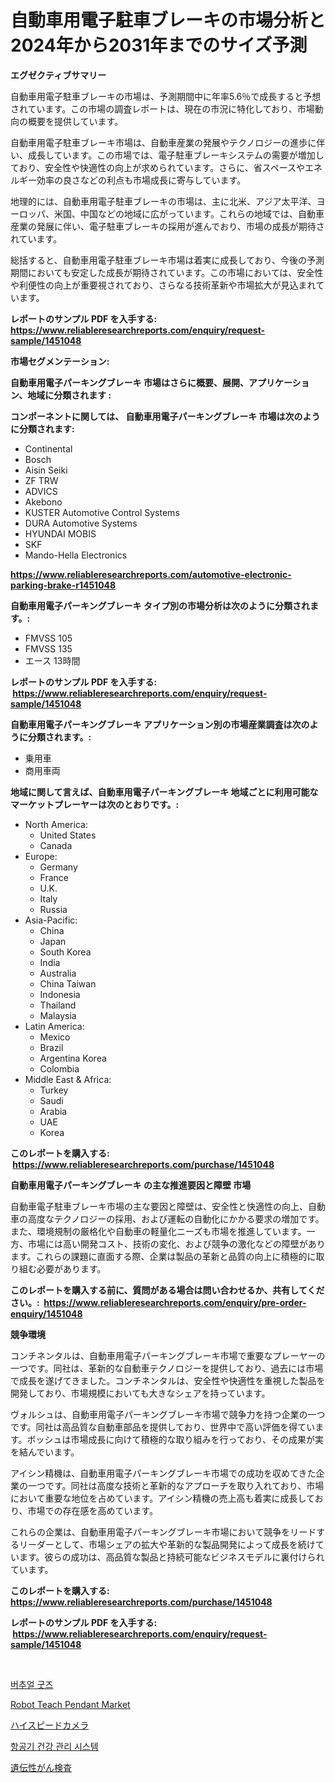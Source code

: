 <p><h1>自動車用電子駐車ブレーキの市場分析と2024年から2031年までのサイズ予測</h1></p><p><strong>エグゼクティブサマリー</strong></p>
<p><p>自動車用電子駐車ブレーキの市場は、予測期間中に年率5.6％で成長すると予想されています。この市場の調査レポートは、現在の市況に特化しており、市場動向の概要を提供しています。</p><p>自動車用電子駐車ブレーキ市場は、自動車産業の発展やテクノロジーの進歩に伴い、成長しています。この市場では、電子駐車ブレーキシステムの需要が増加しており、安全性や快適性の向上が求められています。さらに、省スペースやエネルギー効率の良さなどの利点も市場成長に寄与しています。</p><p>地理的には、自動車用電子駐車ブレーキの市場は、主に北米、アジア太平洋、ヨーロッパ、米国、中国などの地域に広がっています。これらの地域では、自動車産業の発展に伴い、電子駐車ブレーキの採用が進んでおり、市場の成長が期待されています。</p><p>総括すると、自動車用電子駐車ブレーキ市場は着実に成長しており、今後の予測期間においても安定した成長が期待されています。この市場においては、安全性や利便性の向上が重要視されており、さらなる技術革新や市場拡大が見込まれています。</p></p>
<p><strong>レポートのサンプル PDF を入手する: <a href="https://www.reliableresearchreports.com/enquiry/request-sample/1451048">https://www.reliableresearchreports.com/enquiry/request-sample/1451048</a></strong></p>
<p><strong>市場セグメンテーション:</strong></p>
<p><strong> 自動車用電子パーキングブレーキ 市場はさらに概要、展開、アプリケーション、地域に分類されます :</strong></p>
<p><strong>コンポーネントに関しては、 自動車用電子パーキングブレーキ 市場は次のように分類されます: &nbsp;</strong></p>
<p><ul><li>Continental</li><li>Bosch</li><li>Aisin Seiki</li><li>ZF TRW</li><li>ADVICS</li><li>Akebono</li><li>KUSTER Automotive Control Systems</li><li>DURA Automotive Systems</li><li>HYUNDAI MOBIS</li><li>SKF</li><li>Mando-Hella Electronics</li></ul></p>
<p><strong><a href="https://www.reliableresearchreports.com/automotive-electronic-parking-brake-r1451048">https://www.reliableresearchreports.com/automotive-electronic-parking-brake-r1451048</a></strong></p>
<p><strong> 自動車用電子パーキングブレーキ タイプ別の市場分析は次のように分類されます。:</strong></p>
<p><ul><li>FMVSS 105</li><li>FMVSS 135</li><li>エース 13時間</li></ul></p>
<p><strong>レポートのサンプル PDF を入手する: &nbsp;<a href="https://www.reliableresearchreports.com/enquiry/request-sample/1451048">https://www.reliableresearchreports.com/enquiry/request-sample/1451048</a></strong></p>
<p><strong> 自動車用電子パーキングブレーキ アプリケーション別の市場産業調査は次のように分類されます。:</strong></p>
<p><ul><li>乗用車</li><li>商用車両</li></ul></p>
<p><strong>地域に関して言えば、自動車用電子パーキングブレーキ 地域ごとに利用可能なマーケットプレーヤーは次のとおりです。:</strong></p>
<p><ul>
    <li>
        North America:
        <ul>
            <li>United States</li>
            <li>Canada</li>
        </ul>
    </li>
    <li>
        Europe:
        <ul>
            <li>Germany</li>
            <li>France</li>
            <li>U.K.</li>
            <li>Italy</li>
            <li>Russia</li>
        </ul>
    </li>
    <li>
        Asia-Pacific:
        <ul>
            <li>China</li>
            <li>Japan</li>
            <li>South Korea</li>
            <li>India</li>
            <li>Australia</li>
            <li>China Taiwan</li>
            <li>Indonesia</li>
            <li>Thailand</li>
            <li>Malaysia</li>
        </ul>
    </li>
    <li>
        Latin America:
        <ul>
            <li>Mexico</li>
            <li>Brazil</li>
            <li>Argentina Korea</li>
            <li>Colombia</li>
        </ul>
    </li>
    <li>
        Middle East & Africa:
        <ul>
            <li>Turkey</li>
            <li>Saudi</li>
            <li>Arabia</li>
            <li>UAE</li>
            <li>Korea</li>
        </ul>
    </li>
    </ul></p>
<p><strong>このレポートを購入する: &nbsp;<a href="https://www.reliableresearchreports.com/purchase/1451048">https://www.reliableresearchreports.com/purchase/1451048</a></strong></p>
<p><strong>自動車用電子パーキングブレーキ の主な推進要因と障壁 市場</strong></p>
<p><p>自動車電子駐車ブレーキ市場の主な要因と障壁は、安全性と快適性の向上、自動車の高度なテクノロジーの採用、および運転の自動化にかかる要求の増加です。また、環境規制の厳格化や自動車の軽量化ニーズも市場を推進しています。一方、市場には高い開発コスト、技術の変化、および競争の激化などの障壁があります。これらの課題に直面する際、企業は製品の革新と品質の向上に積極的に取り組む必要があります。</p></p>
<p><strong>このレポートを購入する前に、質問がある場合は問い合わせるか、共有してください。:&nbsp; <a href="https://www.reliableresearchreports.com/enquiry/pre-order-enquiry/1451048">https://www.reliableresearchreports.com/enquiry/pre-order-enquiry/1451048</a></strong></p>
<p><strong>競争環境</strong></p>
<p><p>コンチネンタルは、自動車用電子パーキングブレーキ市場で重要なプレーヤーの一つです。同社は、革新的な自動車テクノロジーを提供しており、過去には市場で成長を遂げてきました。コンチネンタルは、安全性や快適性を重視した製品を開発しており、市場規模においても大きなシェアを持っています。</p><p>ヴォルシュは、自動車用電子パーキングブレーキ市場で競争力を持つ企業の一つです。同社は高品質な自動車部品を提供しており、世界中で高い評価を得ています。ボッシュは市場成長に向けて積極的な取り組みを行っており、その成果が実を結んでいます。</p><p>アイシン精機は、自動車用電子パーキングブレーキ市場での成功を収めてきた企業の一つです。同社は高度な技術と革新的なアプローチを取り入れており、市場において重要な地位を占めています。アイシン精機の売上高も着実に成長しており、市場での存在感を高めています。</p><p>これらの企業は、自動車用電子パーキングブレーキ市場において競争をリードするリーダーとして、市場シェアの拡大や革新的な製品開発によって成長を続けています。彼らの成功は、高品質な製品と持続可能なビジネスモデルに裏付けられています。</p></p>
<p><strong>このレポートを購入する: &nbsp; <a href="https://www.reliableresearchreports.com/purchase/1451048">https://www.reliableresearchreports.com/purchase/1451048</a></strong></p>
<p><strong>レポートのサンプル PDF を入手する: &nbsp;<a href="https://www.reliableresearchreports.com/enquiry/request-sample/1451048">https://www.reliableresearchreports.com/enquiry/request-sample/1451048</a></strong><strong></strong></p>
<p>&nbsp;</p>
<p><p><a href="https://github.com/sammyUltyylrich9067856/Market-Research-Report-List-1/blob/main/716053919120.md">버추얼 굿즈</a></p><p><a href="https://github.com/Whitneyboyettebo9kiw7yr13/Market-Research-Report-List-2/blob/main/robot-teach-pendant-market.md">Robot Teach Pendant Market</a></p><p><a href="https://medium.com/@nicholas.ellison0076890/%E9%AB%98%E9%80%9F%E3%82%AB%E3%83%A1%E3%83%A9%E5%B8%82%E5%A0%B4-%E3%82%B7%E3%82%A7%E3%82%A2-%E5%B8%82%E5%A0%B4%E5%8B%95%E5%90%91-%E3%81%8A%E3%82%88%E3%81%B3%E5%B0%86%E6%9D%A5%E6%88%90%E9%95%B7%E3%81%AE%E6%8E%A2%E7%B4%A2-8848ae457f9e">ハイスピードカメラ</a></p><p><a href="https://github.com/Elenrrera7685/Market-Research-Report-List-1/blob/main/163368919119.md">항공기 건강 관리 시스템</a></p><p><a href="https://medium.com/@shawnsmihv6/%E9%81%BA%E4%BC%9D%E6%80%A7%E3%81%8C%E3%82%93%E6%A4%9C%E6%9F%BB%E5%B8%82%E5%A0%B4%E3%83%AC%E3%83%9D%E3%83%BC%E3%83%88%E3%81%AF-%E3%81%93%E3%81%AE%E5%B8%82%E5%A0%B4%E3%81%AE%E6%9C%80%E6%96%B0%E3%81%AE%E3%83%88%E3%83%AC%E3%83%B3%E3%83%89%E3%81%A8%E6%88%90%E9%95%B7%E6%A9%9F%E4%BC%9A%E3%82%92%E6%98%8E%E3%82%89%E3%81%8B%E3%81%AB%E3%81%97%E3%81%BE%E3%81%99-idensei-gan-kensa-shijou-repooto-wa-kono-shijou-no-9ff8e8b70c8b">遺伝性がん検査</a></p></p>